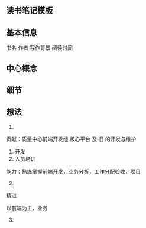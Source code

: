 ## 读书笔记模板

## 基本信息
书名 作者 写作背景
阅读时间

## 中心概念

## 细节

## 想法

1. 
贡献：质量中心前端开发组 核心平台 及 旧 的开发与维护
1. 开发
2. 人员培训


能力：熟练掌握前端开发，业务分析，工作分配验收，项目

2. 
精进

以前端为主，业务




3. 

